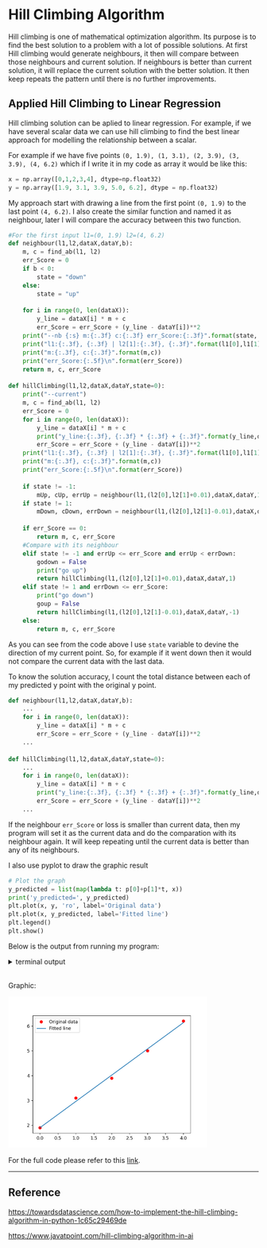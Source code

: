 # Hill Climbing Algorithm
Hill climbing is one of mathematical optimization algorithm. Its purpose is to find the best solution to a problem with a lot of possible solutions. At first Hill climbing would generate neighbours, it then will compare between those neighbours and current solution. If neighbours is better than current solution, it will replace the current solution with the better solution. It then keep repeats the pattern until there is no further improvements.

## Applied Hill Climbing to Linear Regression
Hill climbing solution can be aplied to linear regression. For example, if we have several scalar data we can use hill climbing to find the best linear approach for modelling the relationship between a scalar.

For example if we have five points `(0, 1.9), (1, 3.1), (2, 3.9), (3, 3.9), (4, 6.2)` which if I write it in my code as array it would be like this:

```python
x = np.array([0,1,2,3,4], dtype=np.float32)
y = np.array([1.9, 3.1, 3.9, 5.0, 6.2], dtype = np.float32)
```

My approach start with drawing a line from the first point `(0, 1.9)` to the last point `(4, 6.2)`. I also create the similar function and named it as neighbour, later I will compare the accuracy between this two function.

```python
#For the first input l1=(0, 1.9) l2=(4, 6.2)
def neighbour(l1,l2,dataX,dataY,b):
    m, c = find_ab(l1, l2)
    err_Score = 0
    if b < 0:
        state = "down"
    else:
        state = "up"

    for i in range(0, len(dataX)):
        y_line = dataX[i] * m + c
        err_Score = err_Score + (y_line - dataY[i])**2
    print("--nb {:s} m:{:.3f} c:{:.3f} err_Score:{:.3f}".format(state, m, c, err_Score))
    print("l1:{:.3f}, {:.3f} | l2[1]:{:.3f}, {:.3f}".format(l1[0],l1[1],l2[0],l2[1]))
    print("m:{:.3f}, c:{:.3f}".format(m,c))
    print("err_Score:{:.5f}\n".format(err_Score))
    return m, c, err_Score

def hillClimbing(l1,l2,dataX,dataY,state=0):
    print("--current")
    m, c = find_ab(l1, l2)
    err_Score = 0
    for i in range(0, len(dataX)):
        y_line = dataX[i] * m + c
        print("y_line:{:.3f}, {:.3f} * {:.3f} + {:.3f}".format(y_line,dataX[i],m,c))
        err_Score = err_Score + (y_line - dataY[i])**2
    print("l1:{:.3f}, {:.3f} | l2[1]:{:.3f}, {:.3f}".format(l1[0],l1[1],l2[0],l2[1]))
    print("m:{:.3f}, c:{:.3f}".format(m,c))
    print("err_Score:{:.5f}\n".format(err_Score))

    if state != -1:
        mUp, cUp, errUp = neighbour(l1,(l2[0],l2[1]+0.01),dataX,dataY,1)
    if state != 1:
        mDown, cDown, errDown = neighbour(l1,(l2[0],l2[1]-0.01),dataX,dataY,-1)

    if err_Score == 0:
        return m, c, err_Score
    #Compare with its neighbour
    elif state != -1 and errUp <= err_Score and errUp < errDown:
        godown = False
        print("go up")
        return hillClimbing(l1,(l2[0],l2[1]+0.01),dataX,dataY,1)
    elif state != 1 and errDown <= err_Score:
        print("go down")
        goup = False
        return hillClimbing(l1,(l2[0],l2[1]-0.01),dataX,dataY,-1)
    else:
        return m, c, err_Score
```

As you can see from the code above I use `state` variable to devine the direction of my current point. So, for example if it went down then it would not compare the current data with the last data.

To know the solution accuracy, I count the total distance between each of my predicted y point with the original y point.

```python
def neighbour(l1,l2,dataX,dataY,b):
    ...
    for i in range(0, len(dataX)):
        y_line = dataX[i] * m + c
        err_Score = err_Score + (y_line - dataY[i])**2
    ...

def hillClimbing(l1,l2,dataX,dataY,state=0):
    ...
    for i in range(0, len(dataX)):
        y_line = dataX[i] * m + c
        print("y_line:{:.3f}, {:.3f} * {:.3f} + {:.3f}".format(y_line,dataX[i],m,c))
        err_Score = err_Score + (y_line - dataY[i])**2
    ...
```

If the neighbour `err_Score` or loss is smaller than current data, then my program will set it as the current data and do the comparation with its neighbour again. It will keep repeating until the current data is better than any of its neighbours.

I also use pyplot to draw the graphic result

```python
# Plot the graph
y_predicted = list(map(lambda t: p[0]+p[1]*t, x))
print('y_predicted=', y_predicted)
plt.plot(x, y, 'ro', label='Original data')
plt.plot(x, y_predicted, label='Fitted line')
plt.legend()
plt.show()
```

Below is the output from running my program:
<details><summary>terminal output</summary>

```
> python "(1)HillClimbing_LR.py"
--current
y_line:1.900, 0.000 * 1.075 + 1.900
y_line:2.975, 1.000 * 1.075 + 1.900
y_line:4.050, 2.000 * 1.075 + 1.900
y_line:5.125, 3.000 * 1.075 + 1.900
y_line:6.200, 4.000 * 1.075 + 1.900
l1:0.000, 1.900 | l2[1]:4.000, 6.200
m:1.075, c:1.900
err_Score:0.05375

--nb up m:1.077 c:1.900 err_Score:0.057
l1:0.000, 1.900 | l2[1]:4.000, 6.210
m:1.077, c:1.900
err_Score:0.05669

--nb down m:1.072 c:1.900 err_Score:0.051
l1:0.000, 1.900 | l2[1]:4.000, 6.190
m:1.072, c:1.900
err_Score:0.05119

go down
--current
y_line:1.900, 0.000 * 1.072 + 1.900
y_line:2.972, 1.000 * 1.072 + 1.900
y_line:4.045, 2.000 * 1.072 + 1.900
y_line:5.117, 3.000 * 1.072 + 1.900
y_line:6.190, 4.000 * 1.072 + 1.900
l1:0.000, 1.900 | l2[1]:4.000, 6.190
m:1.072, c:1.900
err_Score:0.05119

--nb down m:1.070 c:1.900 err_Score:0.049
l1:0.000, 1.900 | l2[1]:4.000, 6.180
m:1.070, c:1.900
err_Score:0.04900

go down
--current
y_line:1.900, 0.000 * 1.070 + 1.900
y_line:2.970, 1.000 * 1.070 + 1.900
y_line:4.040, 2.000 * 1.070 + 1.900
y_line:5.110, 3.000 * 1.070 + 1.900
y_line:6.180, 4.000 * 1.070 + 1.900
l1:0.000, 1.900 | l2[1]:4.000, 6.180
m:1.070, c:1.900
err_Score:0.04900

--nb down m:1.067 c:1.900 err_Score:0.047
l1:0.000, 1.900 | l2[1]:4.000, 6.170
m:1.067, c:1.900
err_Score:0.04719

go down
--current
y_line:1.900, 0.000 * 1.067 + 1.900
y_line:2.967, 1.000 * 1.067 + 1.900
y_line:4.035, 2.000 * 1.067 + 1.900
y_line:5.102, 3.000 * 1.067 + 1.900
y_line:6.170, 4.000 * 1.067 + 1.900
l1:0.000, 1.900 | l2[1]:4.000, 6.170
m:1.067, c:1.900
err_Score:0.04719

--nb down m:1.065 c:1.900 err_Score:0.046
l1:0.000, 1.900 | l2[1]:4.000, 6.160
m:1.065, c:1.900
err_Score:0.04575

go down
--current
y_line:1.900, 0.000 * 1.065 + 1.900
y_line:2.965, 1.000 * 1.065 + 1.900
y_line:4.030, 2.000 * 1.065 + 1.900
y_line:5.095, 3.000 * 1.065 + 1.900
y_line:6.160, 4.000 * 1.065 + 1.900
l1:0.000, 1.900 | l2[1]:4.000, 6.160
m:1.065, c:1.900
err_Score:0.04575

--nb down m:1.062 c:1.900 err_Score:0.045
l1:0.000, 1.900 | l2[1]:4.000, 6.150
m:1.062, c:1.900
err_Score:0.04469

go down
--current
y_line:1.900, 0.000 * 1.062 + 1.900
y_line:2.962, 1.000 * 1.062 + 1.900
y_line:4.025, 2.000 * 1.062 + 1.900
y_line:5.087, 3.000 * 1.062 + 1.900
y_line:6.150, 4.000 * 1.062 + 1.900
l1:0.000, 1.900 | l2[1]:4.000, 6.150
m:1.062, c:1.900
err_Score:0.04469

--nb down m:1.060 c:1.900 err_Score:0.044
l1:0.000, 1.900 | l2[1]:4.000, 6.140
m:1.060, c:1.900
err_Score:0.04400

go down
--current
y_line:1.900, 0.000 * 1.060 + 1.900
y_line:2.960, 1.000 * 1.060 + 1.900
y_line:4.020, 2.000 * 1.060 + 1.900
y_line:5.080, 3.000 * 1.060 + 1.900
y_line:6.140, 4.000 * 1.060 + 1.900
l1:0.000, 1.900 | l2[1]:4.000, 6.140
m:1.060, c:1.900
err_Score:0.04400

--nb down m:1.057 c:1.900 err_Score:0.044
l1:0.000, 1.900 | l2[1]:4.000, 6.130
m:1.057, c:1.900
err_Score:0.04369

go down
--current
y_line:1.900, 0.000 * 1.057 + 1.900
y_line:2.957, 1.000 * 1.057 + 1.900
y_line:4.015, 2.000 * 1.057 + 1.900
y_line:5.072, 3.000 * 1.057 + 1.900
y_line:6.130, 4.000 * 1.057 + 1.900
l1:0.000, 1.900 | l2[1]:4.000, 6.130
m:1.057, c:1.900
err_Score:0.04369

--nb down m:1.055 c:1.900 err_Score:0.044
l1:0.000, 1.900 | l2[1]:4.000, 6.120
m:1.055, c:1.900
err_Score:0.04375

=== FINAL SOLUTION ===
solution: m=1.057500 c=1.900000
loss= 0.04368742328888642
y_predicted= [1.899999976158142, 2.957499934434891, 4.01499989271164, 5.07249985098839, 6.129999809265138]
```
</details>
<br>
<p>Graphic:</p>
<img src="source/(w2)figure.PNG" alt="Hosting DB" title="Hosting DB" width="400">

For the full code please refer to this [link](https://github.com/NubletZ/ai110b/tree/master/Homework/HillClimbing).

---

## Reference
https://towardsdatascience.com/how-to-implement-the-hill-climbing-algorithm-in-python-1c65c29469de

https://www.javatpoint.com/hill-climbing-algorithm-in-ai
